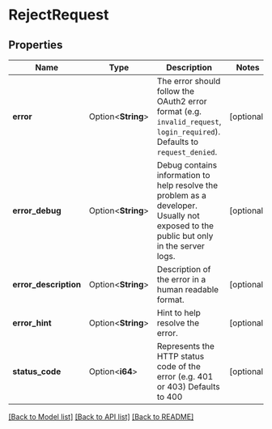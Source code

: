 # RejectRequest

## Properties

Name | Type | Description | Notes
------------ | ------------- | ------------- | -------------
**error** | Option<**String**> | The error should follow the OAuth2 error format (e.g. `invalid_request`, `login_required`).  Defaults to `request_denied`. | [optional]
**error_debug** | Option<**String**> | Debug contains information to help resolve the problem as a developer. Usually not exposed to the public but only in the server logs. | [optional]
**error_description** | Option<**String**> | Description of the error in a human readable format. | [optional]
**error_hint** | Option<**String**> | Hint to help resolve the error. | [optional]
**status_code** | Option<**i64**> | Represents the HTTP status code of the error (e.g. 401 or 403)  Defaults to 400 | [optional]

[[Back to Model list]](../README.md#documentation-for-models) [[Back to API list]](../README.md#documentation-for-api-endpoints) [[Back to README]](../README.md)


